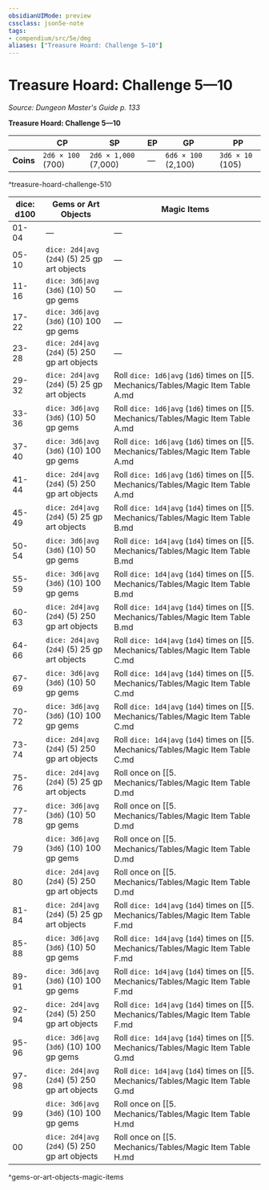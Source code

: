 ```yaml
---
obsidianUIMode: preview
cssclass: json5e-note
tags:
- compendium/src/5e/dmg
aliases: ["Treasure Hoard: Challenge 5—10"]
---
```

# Treasure Hoard: Challenge 5—10
*Source: Dungeon Master's Guide p. 133* 

**Treasure Hoard: Challenge 5—10**

|  | CP | SP | EP | GP | PP |
|--|----|----|----|----|----|
| **Coins** | `2d6 × 100` (700) | `2d6 × 1,000` (7,000) | — | `6d6 × 100` (2,100) | `3d6 × 10` (105) |
^treasure-hoard-challenge-510

| dice: d100 | Gems or Art Objects | Magic Items |
|------------|---------------------|-------------|
| 01-04 | — | — |
| 05-10 | `dice: 2d4\|avg` (`2d4`) (5) 25 gp art objects | — |
| 11-16 | `dice: 3d6\|avg` (`3d6`) (10) 50 gp gems | — |
| 17-22 | `dice: 3d6\|avg` (`3d6`) (10) 100 gp gems | — |
| 23-28 | `dice: 2d4\|avg` (`2d4`) (5) 250 gp art objects | — |
| 29-32 | `dice: 2d4\|avg` (`2d4`) (5) 25 gp art objects | Roll `dice: 1d6\|avg` (`1d6`) times on [[5. Mechanics/Tables/Magic Item Table A.md|Magic Item Table A]]. |
| 33-36 | `dice: 3d6\|avg` (`3d6`) (10) 50 gp gems | Roll `dice: 1d6\|avg` (`1d6`) times on [[5. Mechanics/Tables/Magic Item Table A.md|Magic Item Table A]]. |
| 37-40 | `dice: 3d6\|avg` (`3d6`) (10) 100 gp gems | Roll `dice: 1d6\|avg` (`1d6`) times on [[5. Mechanics/Tables/Magic Item Table A.md|Magic Item Table A]]. |
| 41-44 | `dice: 2d4\|avg` (`2d4`) (5) 250 gp art objects | Roll `dice: 1d6\|avg` (`1d6`) times on [[5. Mechanics/Tables/Magic Item Table A.md|Magic Item Table A]]. |
| 45-49 | `dice: 2d4\|avg` (`2d4`) (5) 25 gp art objects | Roll `dice: 1d4\|avg` (`1d4`) times on [[5. Mechanics/Tables/Magic Item Table B.md|Magic Item Table B]]. |
| 50-54 | `dice: 3d6\|avg` (`3d6`) (10) 50 gp gems | Roll `dice: 1d4\|avg` (`1d4`) times on [[5. Mechanics/Tables/Magic Item Table B.md|Magic Item Table B]]. |
| 55-59 | `dice: 3d6\|avg` (`3d6`) (10) 100 gp gems | Roll `dice: 1d4\|avg` (`1d4`) times on [[5. Mechanics/Tables/Magic Item Table B.md|Magic Item Table B]]. |
| 60-63 | `dice: 2d4\|avg` (`2d4`) (5) 250 gp art objects | Roll `dice: 1d4\|avg` (`1d4`) times on [[5. Mechanics/Tables/Magic Item Table B.md|Magic Item Table B]]. |
| 64-66 | `dice: 2d4\|avg` (`2d4`) (5) 25 gp art objects | Roll `dice: 1d4\|avg` (`1d4`) times on [[5. Mechanics/Tables/Magic Item Table C.md|Magic Item Table C]]. |
| 67-69 | `dice: 3d6\|avg` (`3d6`) (10) 50 gp gems | Roll `dice: 1d4\|avg` (`1d4`) times on [[5. Mechanics/Tables/Magic Item Table C.md|Magic Item Table C]]. |
| 70-72 | `dice: 3d6\|avg` (`3d6`) (10) 100 gp gems | Roll `dice: 1d4\|avg` (`1d4`) times on [[5. Mechanics/Tables/Magic Item Table C.md|Magic Item Table C]]. |
| 73-74 | `dice: 2d4\|avg` (`2d4`) (5) 250 gp art objects | Roll `dice: 1d4\|avg` (`1d4`) times on [[5. Mechanics/Tables/Magic Item Table C.md|Magic Item Table C]]. |
| 75-76 | `dice: 2d4\|avg` (`2d4`) (5) 25 gp art objects | Roll once on [[5. Mechanics/Tables/Magic Item Table D.md|Magic Item Table D]]. |
| 77-78 | `dice: 3d6\|avg` (`3d6`) (10) 50 gp gems | Roll once on [[5. Mechanics/Tables/Magic Item Table D.md|Magic Item Table D]]. |
| 79 | `dice: 3d6\|avg` (`3d6`) (10) 100 gp gems | Roll once on [[5. Mechanics/Tables/Magic Item Table D.md|Magic Item Table D]]. |
| 80 | `dice: 2d4\|avg` (`2d4`) (5) 250 gp art objects | Roll once on [[5. Mechanics/Tables/Magic Item Table D.md|Magic Item Table D]]. |
| 81-84 | `dice: 2d4\|avg` (`2d4`) (5) 25 gp art objects | Roll `dice: 1d4\|avg` (`1d4`) times on [[5. Mechanics/Tables/Magic Item Table F.md|Magic Item Table F]]. |
| 85-88 | `dice: 3d6\|avg` (`3d6`) (10) 50 gp gems | Roll `dice: 1d4\|avg` (`1d4`) times on [[5. Mechanics/Tables/Magic Item Table F.md|Magic Item Table F]]. |
| 89-91 | `dice: 3d6\|avg` (`3d6`) (10) 100 gp gems | Roll `dice: 1d4\|avg` (`1d4`) times on [[5. Mechanics/Tables/Magic Item Table F.md|Magic Item Table F]]. |
| 92-94 | `dice: 2d4\|avg` (`2d4`) (5) 250 gp art objects | Roll `dice: 1d4\|avg` (`1d4`) times on [[5. Mechanics/Tables/Magic Item Table F.md|Magic Item Table F]]. |
| 95-96 | `dice: 3d6\|avg` (`3d6`) (10) 100 gp gems | Roll `dice: 1d4\|avg` (`1d4`) times on [[5. Mechanics/Tables/Magic Item Table G.md|Magic Item Table G]]. |
| 97-98 | `dice: 2d4\|avg` (`2d4`) (5) 250 gp art objects | Roll `dice: 1d4\|avg` (`1d4`) times on [[5. Mechanics/Tables/Magic Item Table G.md|Magic Item Table G]]. |
| 99 | `dice: 3d6\|avg` (`3d6`) (10) 100 gp gems | Roll once on [[5. Mechanics/Tables/Magic Item Table H.md|Magic Item Table H]]. |
| 00 | `dice: 2d4\|avg` (`2d4`) (5) 250 gp art objects | Roll once on [[5. Mechanics/Tables/Magic Item Table H.md|Magic Item Table H]]. |
^gems-or-art-objects-magic-items